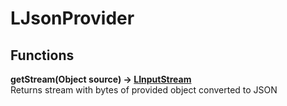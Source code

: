 # LJsonProvider
## Functions
**getStream(Object source) -> [LInputStream](./LInputStream.md)**\
Returns stream with bytes of provided object converted to JSON